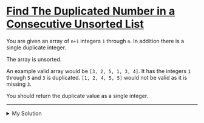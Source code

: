 # [Find The Duplicated Number in a Consecutive Unsorted List](https://www.codewars.com/kata/558dd9a1b3f79dc88e000001)

You are given an array of `n+1` integers `1` through `n`. In addition there is a single duplicate integer.

The array is unsorted.

An example valid array would be `[3, 2, 5, 1, 3, 4]`. It has the integers `1` through `5` and `3` is duplicated.
`[1, 2, 4, 5, 5]` would not be valid as it is missing `3`.

You should return the duplicate value as a single integer.

---

<details><summary>My Solution</summary>

```js
function findDup(arr) {
  const sortedArr = arr.sort((a, b) => a - b);

  for (let i = 0; i < sortedArr.length; i++) {
    if (sortedArr[i] !== i + 1) return sortedArr[i];
  }
}
```

</details>

